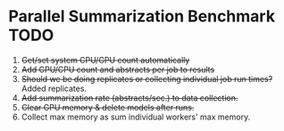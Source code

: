 # Parallel Summarization Benchmark TODO

1. ~~Get/set system CPU/GPU count automatically~~
2. ~~Add GPU/CPU count and abstracts per job to results~~
3. ~~Should we be doing replicates or collecting individual job run times?~~ Added replicates.
4. ~~Add summarization rate (abstracts/sec.) to data collection.~~
5. ~~Clear GPU memory & delete models after runs.~~
6. Collect max memory as sum individual workers' max memory.
